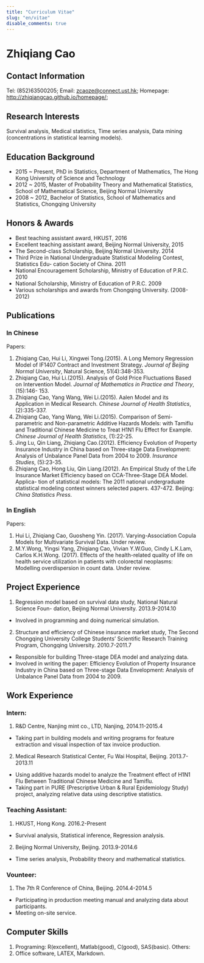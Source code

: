 ```yaml
---
title: "Curriculum Vitae"
slug: "en/vitae"
disable_comments: true
---
```


# Zhiqiang Cao

## Contact Information

<p>
<!--
Address: G/F,57i,Tseng Lanshue Village, Sai Kung, New Territories. 
-->
</p>

Tel: (852)63500205; Email: zcaoze@connect.ust.hk; Homepage: <http://zhiqiangcao.github.io/homepage/>;

## Research Interests

Survival analysis, Medical statistics, Time series analysis, Data mining (concentrations in statistical learning models).

## Education Background

- 2015 ~ Present, PhD in Statistics, Department of Mathematics, The Hong Kong University of Science and Technology
- 2012 ~ 2015, Master of Probability Theory and Mathematical Statistics, School of Mathematical Science, Beijing Normal University
- 2008 ~ 2012, Bachelor of Statistics, School of Mathematics and Statistics, Chongqing University

## Honors & Awards

- Best teaching assistant award, HKUST, 2016 
- Excellent teaching assistant award, Beijing Normal University, 2015 
- The Second-class Scholarship, Beijing Normal University. 2014 
- Third Prize in National Undergraduate Statistical Modeling Contest, Statistics Edu- cation Society of China. 2011 
- National Encouragement Scholarship, Ministry of Education of P.R.C. 2010 
- National Scholarship, Ministry of Education of P.R.C. 2009 
- Various scholarships and awards from Chongqing University. (2008-2012)

## Publications

### In Chinese
Papers:
1. Zhiqiang Cao, Hui Li, Xingwei Tong.(2015). A Long Memory Regression Model of IF1407 Contract and Investment Strategy. _Journal of Beijing Normal University_, Natural Science, 51(4):348-353.
1. Zhiqiang Cao, Hui Li.(2015). Analysis of Gold Price Fluctuations Based on Intervention Model. _Journal of Mathematics in Practice and Theory_, (15):146- 153.
1. Zhiqiang Cao, Yang Wang, Wei Li.(2015). Aalen Model and its Application in Medical Research. _Chinese Journal of Health Statistics_, (2):335-337.
1. Zhiqiang Cao, Yang Wang, Wei Li.(2015). Comparison of Semi-parametric and Non-parametric Additive Hazards Models: with Tamiflu and Traditional Chinese Medicine to Treat H1N1 Flu Effect for Example. _Chinese Journal of Health Statistics_, (1):22-25.
1. Jing Lu, Qin Liang, Zhiqiang Cao.(2012). Efficiency Evolution of Property Insurance Industry in China based on Three-stage Data Envelopment: Analysis of Unbalance Panel Data from 2004 to 2009. _Insurance Studies_, (5):23-35.
1. Zhiqiang Cao, Hong Liu, Qin Liang.(2012). An Empirical Study of the Life Insurance Market Efficiency based on CCA-Three-Stage DEA Model. Applica- tion of statistical models: The 2011 national undergraduate statistical modeling contest winners selected papers. 437-472. Beijing: _China Statistics Press_.

### In English
Papers:
1. Hui Li, Zhiqiang Cao, Guosheng Yin. (2017). Varying-Association Copula Models for Multivariate Survival Data. Under review.
1. M.Y.Wong, Yingsi Yang, Zhiqiang Cao, Vivian Y.W.Guo, Cindy L.K.Lam,  Carlos K.H.Wong. (2017). Effects of the health-related quality of life on health service utilization in patients with colorectal neoplasms: Modelling overdispersion in count data. Under review.

## Project Experience
1. Regression model based on survival data study, National Natural Science Foun- dation, Beijing Normal University. 2013.9-2014.10
- Involved in programming and doing numerical simulation.
2. Structure and efficiency of Chinese insurance market study, The Second Chongqing University College Students’ Scientific Research Training Program, Chongqing University. 2010.7-2011.7
- Responsible for building Three-stage DEA model and analyzing data.
- Involved in writing the paper: Efficiency Evolution of Property Insurance Industry in China based on Three-stage Data Envelopment: Analysis of Unbalance Panel Data from 2004 to 2009.

## Work Experience
### Intern:
1. R&D Centre, Nanjing mint co., LTD, Nanjing, 2014.11-2015.4 
- Taking part in building models and writing programs for feature extraction and visual inspection of tax invoice production.
2. Medical Research Statistical Center, Fu Wai Hospital, Beijing. 2013.7-2013.11
- Using additive hazards model to analyze the Treatment effect of H1N1 Flu Between
Traditional Chinese Medicine and Tamiflu.
- Taking part in PURE (Prescriptive Urban & Rural Epidemiology Study) project, analyzing relative data using descriptive statistics.
### Teaching Assistant:
1. HKUST, Hong Kong. 2016.2-Present
- Survival analysis, Statistical inference, Regression analysis.
2. Beijing Normal University, Beijing. 2013.9-2014.6
- Time series analysis, Probability theory and mathematical statistics.
### Vounteer:
1. The 7th R Conference of China, Beijing. 2014.4-2014.5
- Participating in production meeting manual and analyzing data about participants.
- Meeting on-site service.

## Computer Skills
1. Programing: R(excellent), Matlab(good), C(good), SAS(basic). Others: 
1. Office software, LATEX, Markdown.
